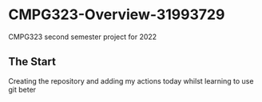 # CMPG323-Overview-31993729
CMPG323 second semester project for 2022
## The Start
Creating the repository and adding my actions today whilst learning to use git beter